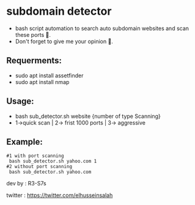 # subdomain detector
- bash script automation to search auto subdomain websites and scan these ports 🤖. 
- Don't forget to give me your opinion 🤍.
## Requerments:
- sudo apt install assetfinder
- sudo apt install nmap
## Usage:
- bash sub_detector.sh website {number of type Scanning}
- 1->quick scan | 2-> frist 1000 ports | 3-> aggressive
## Example:
```
#1 with port scanning
 bash sub_detector.sh yahoo.com 1
#2 without port scanning
 bash sub_detector.sh yahoo.com
```
dev by : R3-S7s

twitter : https://twitter.com/elhusseinsalah
